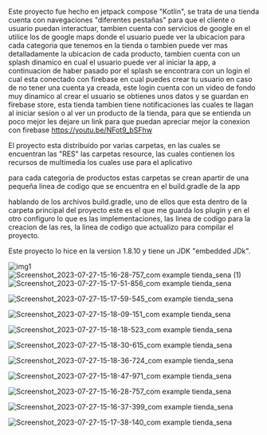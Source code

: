Este proyecto fue hecho en jetpack compose "Kotlin", se trata de una tienda cuenta con navegaciones "diferentes pestañas" para que el cliente o usuario
puedan interactuar, tambien cuenta con servicios de google en el utilice los de google maps donde el usuario puede ver la ubicacion para cada categoria que tenemos en la tienda
o tambien puede ver mas detalladamente la ubicacion de cada producto, tambien cuenta con un splash dinamico en cual el usuario puede ver al iniciar la app, a continuacion de haber pasado
por el splash se encontrara con un login el cual esta conectado con firebase en cual puedes crear tu usuario en caso de no tener una cuenta ya creada, este login cuenta con un video de
fondo muy dinamico al crear el usuario se obtienes unos datos y se guardan en firebase store, esta tienda tambien tiene notificaciones las cuales te llagan al iniciar sesion o al ver un producto
de la tienda, para que se entienda un poco mejor les dejare un link para que puedan apreciar mejor la conexion con firebase https://youtu.be/NFot9_bSFhw

El proyecto esta distribuido por varias carpetas, en las cuales se encuentran las "RES" las  carpetas resource, las cuales contienen los recursos de multimedia los cuales use para el aplicativo

para cada categoria de productos estas carpetas se crean apartir de una pequeña linea de codigo que se encuentra en el build.gradle de la app

hablando de los archivos build.gradle, uno de ellos que esta dentro de la carpeta principal del proyecto este es el que me guarda los plugin y en el otro configuro lo que es las implementaciones, 
las linea de codigo para la creacion de las res, la linea de codigo que actualizo para compilar el proyecto.

Este proyecto lo hice en la version 1.8.10 y tiene un JDK "embedded JDk".


![img1](https://github.com/Sebas333231/Tienda_Sena/assets/110652225/2e83539e-4dae-4c51-a541-34b3958c3863)
![Screenshot_2023-07-27-15-16-28-757_com example tienda_sena (1)](https://github.com/Sebas333231/Tienda_Sena/assets/110652225/149fb228-1084-4051-a934-70409a3eefd9)
![Screenshot_2023-07-27-15-17-51-856_com example tienda_sena](https://github.com/Sebas333231/Tienda_Sena/assets/110652225/0a33a8b9-5b86-459b-a096-4d973a63212e)

![Screenshot_2023-07-27-15-17-59-545_com example tienda_sena](https://github.com/Sebas333231/Tienda_Sena/assets/110652225/c1db5fd1-8973-48f5-827a-d8b3e57d6cab)

![Screenshot_2023-07-27-15-18-09-151_com example tienda_sena](https://github.com/Sebas333231/Tienda_Sena/assets/110652225/18559f6e-c560-4a57-ba7e-df69f98110b4)

![Screenshot_2023-07-27-15-18-18-523_com example tienda_sena](https://github.com/Sebas333231/Tienda_Sena/assets/110652225/5a6242c0-6982-44c4-b919-05713c2f281e)

![Screenshot_2023-07-27-15-18-30-615_com example tienda_sena](https://github.com/Sebas333231/Tienda_Sena/assets/110652225/f3b278f6-c1d7-4a10-990b-cdb3de88519d)

![Screenshot_2023-07-27-15-18-36-724_com example tienda_sena](https://github.com/Sebas333231/Tienda_Sena/assets/110652225/8067f20d-4171-4544-b584-9250e62ad85b)

![Screenshot_2023-07-27-15-18-47-971_com example tienda_sena](https://github.com/Sebas333231/Tienda_Sena/assets/110652225/d65e53ec-0f2f-4ee2-8b2c-aaf26b257724)

![Screenshot_2023-07-27-15-16-28-757_com example tienda_sena](https://github.com/Sebas333231/Tienda_Sena/assets/110652225/8f8f00c2-6029-4870-9bc8-70c20ce5c961)

![Screenshot_2023-07-27-15-16-37-399_com example tienda_sena](https://github.com/Sebas333231/Tienda_Sena/assets/110652225/c124a246-b030-45ea-9926-3f0d4cdce4f3)

![Screenshot_2023-07-27-15-17-38-140_com example tienda_sena](https://github.com/Sebas333231/Tienda_Sena/assets/110652225/964d590b-d0cb-4013-8f48-fffdcf88ff0f)
